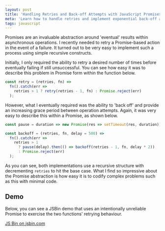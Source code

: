 ```yaml
---
layout: post
title: 'Handling Retries and Back-off Attempts with JavaScript Promises'
meta: 'Learn how to handle retries and implement exponential back-off attempts with JavaScript Promises for more resilient asynchronous operations.'
tags: javascript
---
```


Promises are an invaluable abstraction around 'eventual' results within asynchronous operations.
I recently needed to retry a Promise-based action in the event of a failure.
It turned out to be very easy to implement such a process using simple recursive constructs.

<!--more-->

Initially, I only required the ability to retry a desired number of times before eventually failing if still unsuccessful.
You can see how easy it was to describe this problem in Promise form within the function below.

```js
const retry = (retries, fn) =>
  fn().catch(err =>
    retries > 1 ? retry(retries - 1, fn) : Promise.reject(err)
  );
```

However, what I eventually required was the ability to 'back off' and provide an increasing grace period between operation attempts.
Again, it was very easy to describe this within a Promise, as shown below.

```js
const pause = duration => new Promise(res => setTimeout(res, duration));

const backoff = (retries, fn, delay = 500) =>
  fn().catch(err =>
    retries > 1
      ? pause(delay).then(() => backoff(retries - 1, fn, delay * 2))
      : Promise.reject(err)
  );
```

As you can see, both implementations use a recursive structure with decrementing `retries` to hit the base case.
What I find so impressive about the Promise abstraction is how easy it is to codify complex problems such as this with minimal code.

## Demo

Below, you can see a JSBin demo that uses an intentionally unreliable Promise to exercise the two functions' retrying behaviour.

<a class="jsbin-embed" href="http://jsbin.com/topagew/1/embed?js,output">JS Bin on jsbin.com</a><script src="http://static.jsbin.com/js/embed.min.js?3.41.10"></script>
